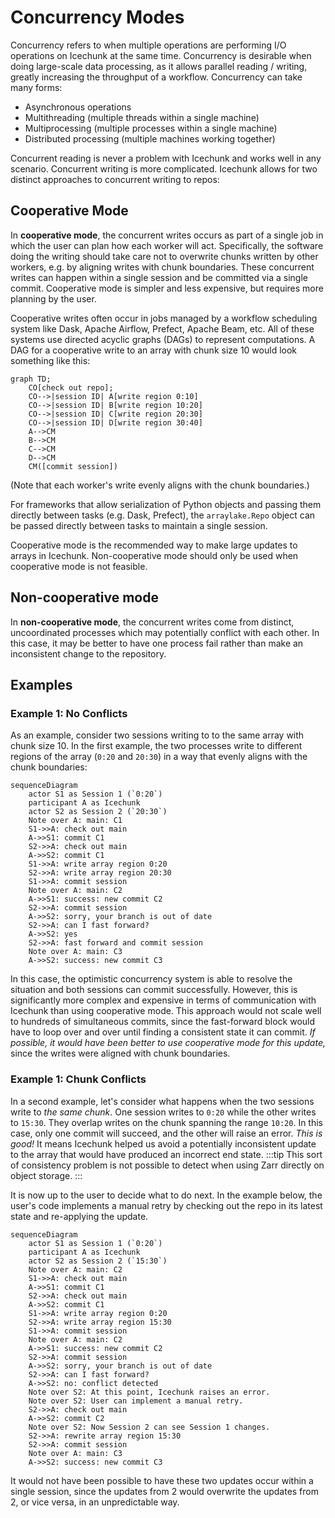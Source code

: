 # Concurrency Modes

Concurrency refers to when multiple operations are performing I/O operations on Icechunk at the same time.
Concurrency is desirable when doing large-scale data processing, as it allows parallel reading / writing,
greatly increasing the throughput of a workflow. Concurrency can take many forms:
- Asynchronous operations
- Multithreading (multiple threads within a single machine)
- Multiprocessing (multiple processes within a single machine)
- Distributed processing (multiple machines working together)

Concurrent reading is never a problem with Icechunk and works well in any scenario.
Concurrent writing is more complicated.
Icechunk allows for two distinct approaches to concurrent writing to repos:

## Cooperative Mode

In **cooperative mode**, the concurrent writes occurs as part of a single job in which the user
can plan how each worker will act. Specifically, the software doing the writing should take
care not to overwrite chunks written by other workers, e.g. by aligning writes with
chunk boundaries. These concurrent writes can happen within a single session
and be committed via a single commit. Cooperative mode is simpler and less expensive,
but requires more planning by the user.

Cooperative writes often occur in jobs managed by a workflow scheduling system like
Dask, Apache Airflow, Prefect, Apache Beam, etc. All of these systems use
directed acyclic graphs (DAGs) to represent computations. A DAG for a cooperative write to an
array with chunk size 10 would look something like this:

```mermaid
graph TD;
    CO[check out repo];
    CO-->|session ID| A[write region 0:10]
    CO-->|session ID| B[write region 10:20]
    CO-->|session ID| C[write region 20:30]
    CO-->|session ID| D[write region 30:40]
    A-->CM
    B-->CM
    C-->CM
    D-->CM
    CM([commit session])
```

(Note that each worker's write evenly aligns with the chunk boundaries.)

For frameworks that allow serialization of Python objects and passing them directly between tasks
(e.g. Dask, Prefect), the `arraylake.Repo` object can be passed directly between tasks to maintain
a single session.

Cooperative mode is the recommended way to make large updates to arrays in Icechunk.
Non-cooperative mode should only be used when cooperative mode is not feasible.

## Non-cooperative mode

In **non-cooperative mode**, the concurrent writes come from distinct, uncoordinated processes
which may potentially conflict with each other. In this case, it may be better to have one process
fail rather than make an inconsistent change to the repository.

## Examples
### Example 1: No Conflicts

As an example, consider two sessions writing to to the same array with chunk size 10.
In the first example, the two processes write to different regions of the array (`0:20` and `20:30`)
in a way that evenly aligns with the chunk boundaries:

```mermaid
sequenceDiagram
    actor S1 as Session 1 (`0:20`)
    participant A as Icechunk
    actor S2 as Session 2 (`20:30`)
    Note over A: main: C1
    S1->>A: check out main
    A->>S1: commit C1
    S2->>A: check out main
    A->>S2: commit C1
    S1->>A: write array region 0:20
    S2->>A: write array region 20:30
    S1->>A: commit session
    Note over A: main: C2
    A->>S1: success: new commit C2
    S2->>A: commit session
    A->>S2: sorry, your branch is out of date
    S2->>A: can I fast forward?
    A->>S2: yes
    S2->>A: fast forward and commit session
    Note over A: main: C3
    A->>S2: success: new commit C3
```

In this case, the optimistic concurrency system is able to resolve the situation and both sessions
can commit successfully.
However, this is significantly more complex and expensive in terms of communication with Icechunk
than using cooperative mode. This approach would not scale well to hundreds of simultaneous commits,
since the fast-forward block would have to loop over and over until finding a consistent state it can commit.
_If possible, it would have been better to use cooperative mode for this update,_
since the writes were aligned with chunk boundaries.

### Example 1: Chunk Conflicts

In a second example, let's consider what happens when the two sessions write to _the same chunk_.
One session writes to `0:20` while the other writes to `15:30`.
They overlap writes on the chunk spanning the range `10:20`.
In this case, only one commit will succeed, and the other will raise an error.
_This is good!_ It means Icechunk helped us avoid a potentially inconsistent update to the array
that would have produced an incorrect end state.
:::tip
This sort of consistency problem is not possible to detect when using Zarr directly on object storage.
:::

It is now up to the user to decide what to do next.
In the example below, the user's code implements a manual retry by checking out the repo in its
latest state and re-applying the update.

```mermaid
sequenceDiagram
    actor S1 as Session 1 (`0:20`)
    participant A as Icechunk
    actor S2 as Session 2 (`15:30`)
    Note over A: main: C2
    S1->>A: check out main
    A->>S1: commit C1
    S2->>A: check out main
    A->>S2: commit C1
    S1->>A: write array region 0:20
    S2->>A: write array region 15:30
    S1->>A: commit session
    Note over A: main: C2
    A->>S1: success: new commit C2
    S2->>A: commit session
    A->>S2: sorry, your branch is out of date
    S2->>A: can I fast forward?
    A->>S2: no: conflict detected
    Note over S2: At this point, Icechunk raises an error.
    Note over S2: User can implement a manual retry.
    S2->>A: check out main
    A->>S2: commit C2
    Note over S2: Now Session 2 can see Session 1 changes.
    S2->>A: rewrite array region 15:30
    S2->>A: commit session
    Note over A: main: C3
    A->>S2: success: new commit C3
```

It would not have been possible to have these two updates occur within a single session,
since the updates from 2 would overwrite the updates from 2, or vice versa, in an
unpredictable way.
